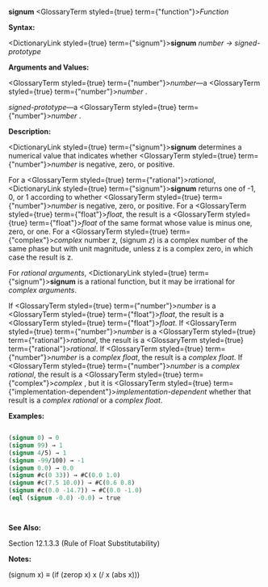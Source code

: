 **signum** <GlossaryTerm styled={true} term={"function"}><i>Function</i></GlossaryTerm> 



**Syntax:** 



<DictionaryLink styled={true} term={"signum"}><b>signum</b></DictionaryLink> *number → signed-prototype* 



**Arguments and Values:** 



<GlossaryTerm styled={true} term={"number"}><i>number</i></GlossaryTerm>—a <GlossaryTerm styled={true} term={"number"}><i>number</i></GlossaryTerm> . 



*signed-prototype*—a <GlossaryTerm styled={true} term={"number"}><i>number</i></GlossaryTerm> . 



**Description:** 



<DictionaryLink styled={true} term={"signum"}><b>signum</b></DictionaryLink> determines a numerical value that indicates whether <GlossaryTerm styled={true} term={"number"}><i>number</i></GlossaryTerm> is negative, zero, or positive. 



For a <GlossaryTerm styled={true} term={"rational"}><i>rational</i></GlossaryTerm>, <DictionaryLink styled={true} term={"signum"}><b>signum</b></DictionaryLink> returns one of -1, 0, or 1 according to whether <GlossaryTerm styled={true} term={"number"}><i>number</i></GlossaryTerm> is negative, zero, or positive. For a <GlossaryTerm styled={true} term={"float"}><i>float</i></GlossaryTerm>, the result is a <GlossaryTerm styled={true} term={"float"}><i>float</i></GlossaryTerm> of the same format whose value is minus one, zero, or one. For a <GlossaryTerm styled={true} term={"complex"}><i>complex</i></GlossaryTerm> number z, (signum *z*) is a complex number of the same phase but with unit magnitude, unless z is a complex zero, in which case the result is z. 



For *rational arguments*, <DictionaryLink styled={true} term={"signum"}><b>signum</b></DictionaryLink> is a rational function, but it may be irrational for *complex arguments*. 



If <GlossaryTerm styled={true} term={"number"}><i>number</i></GlossaryTerm> is a <GlossaryTerm styled={true} term={"float"}><i>float</i></GlossaryTerm>, the result is a <GlossaryTerm styled={true} term={"float"}><i>float</i></GlossaryTerm>. If <GlossaryTerm styled={true} term={"number"}><i>number</i></GlossaryTerm> is a <GlossaryTerm styled={true} term={"rational"}><i>rational</i></GlossaryTerm>, the result is a <GlossaryTerm styled={true} term={"rational"}><i>rational</i></GlossaryTerm>. If <GlossaryTerm styled={true} term={"number"}><i>number</i></GlossaryTerm> is a *complex float*, the result is a *complex float*. If <GlossaryTerm styled={true} term={"number"}><i>number</i></GlossaryTerm> is a *complex rational*, the result is a <GlossaryTerm styled={true} term={"complex"}><i>complex</i></GlossaryTerm> , but it is <GlossaryTerm styled={true} term={"implementation-dependent"}><i>implementation-dependent</i></GlossaryTerm> whether that result is a *complex rational* or a *complex float*. 



**Examples:**
```lisp

(signum 0) → 0 
(signum 99) → 1 
(signum 4/5) → 1 
(signum -99/100) → -1 
(signum 0.0) → 0.0 
(signum #c(0 33)) → #C(0.0 1.0) 
(signum #c(7.5 10.0)) → #C(0.6 0.8) 
(signum #c(0.0 -14.7)) → #C(0.0 -1.0) 
(eql (signum -0.0) -0.0) → true 




```
**See Also:** 



Section 12.1.3.3 (Rule of Float Substitutability) 



**Notes:** 



(signum x) *≡* (if (zerop x) x (/ x (abs x))) 



